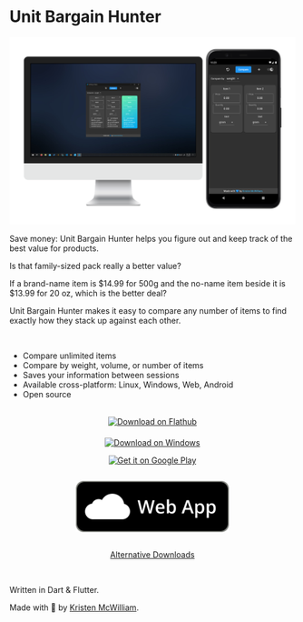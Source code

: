 # Unit Bargain Hunter


![Showcase](https://raw.githubusercontent.com/Merrit/unit_bargain_hunter/main/assets/images/screenshots/screenshot-showcase-desktop-and-mobile.png)


Save money: Unit Bargain Hunter helps you figure out and keep track of the best value for products.

Is that family-sized pack really a better value?

If a brand-name item is $14.99 for 500g and the no-name item beside it is $13.99 for 20 oz, which is the better deal?

Unit Bargain Hunter makes it easy to compare any number of items to find exactly how they stack up against each other.


<br>


- Compare unlimited items
- Compare by weight, volume, or number of items
- Saves your information between sessions
- Available cross-platform: Linux, Windows, Web, Android
- Open source


<br>


<div style="display: flex; flex-direction: column; align-items: center;">
<a href='https://flathub.org/apps/details/codes.merritt.bargain'>
<img width="270" 
    alt='Download on Flathub' 
    src='https://flathub.org/assets/badges/flathub-badge-en.png'/>
</a>

<a href='https://apps.microsoft.com/store/detail/unit-bargain-hunter/9NR01KJ9MV6V'>
<img width="270" 
    style="margin-top:20px" 
    alt='Download on Windows' 
    src='https://getbadgecdn.azureedge.net/images/English_L.png'/>
</a>

<a
href='https://play.google.com/store/apps/details?id=codes.merritt.bargain&pcampaignid=pcampaignidMKT-Other-global-all-co-prtnr-py-PartBadge-Mar2515-1'>
<img width="310"
    alt='Get it on Google Play' 
    src='https://play.google.com/intl/en_us/badges/static/images/badges/en_badge_web_generic.png'/>
</a>

<a
href='https://bargain.merritt.codes'>
<img width="270"
    alt='Web App' 
    src='https://raw.githubusercontent.com/Merrit/merrit.github.io/main/assets/images/web-app-badge.png'/>
</a>

[Alternative Downloads](https://github.com/Merrit/unit_bargain_hunter/releases/latest)
</div>


<br>


Written in Dart & Flutter.

Made with 💙 by [Kristen McWilliam](https://merritt.codes).
